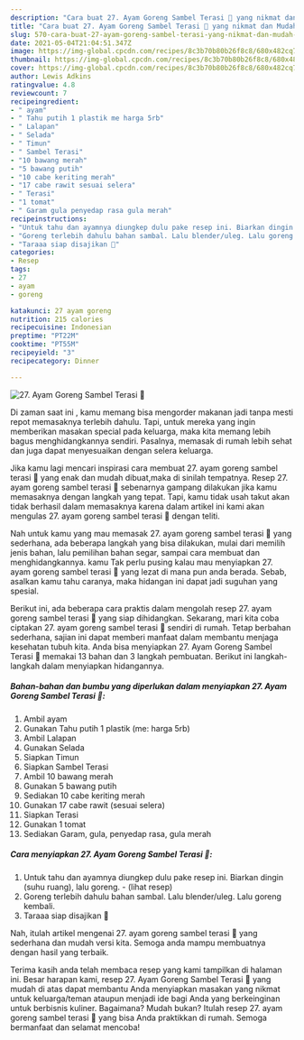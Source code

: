 ```yaml
---
description: "Cara buat 27. Ayam Goreng Sambel Terasi 🐔 yang nikmat dan Mudah Dibuat"
title: "Cara buat 27. Ayam Goreng Sambel Terasi 🐔 yang nikmat dan Mudah Dibuat"
slug: 570-cara-buat-27-ayam-goreng-sambel-terasi-yang-nikmat-dan-mudah-dibuat
date: 2021-05-04T21:04:51.347Z
image: https://img-global.cpcdn.com/recipes/8c3b70b80b26f8c8/680x482cq70/27-ayam-goreng-sambel-terasi-🐔-foto-resep-utama.jpg
thumbnail: https://img-global.cpcdn.com/recipes/8c3b70b80b26f8c8/680x482cq70/27-ayam-goreng-sambel-terasi-🐔-foto-resep-utama.jpg
cover: https://img-global.cpcdn.com/recipes/8c3b70b80b26f8c8/680x482cq70/27-ayam-goreng-sambel-terasi-🐔-foto-resep-utama.jpg
author: Lewis Adkins
ratingvalue: 4.8
reviewcount: 7
recipeingredient:
- " ayam"
- " Tahu putih 1 plastik me harga 5rb"
- " Lalapan"
- " Selada"
- " Timun"
- " Sambel Terasi"
- "10 bawang merah"
- "5 bawang putih"
- "10 cabe keriting merah"
- "17 cabe rawit sesuai selera"
- " Terasi"
- "1 tomat"
- " Garam gula penyedap rasa gula merah"
recipeinstructions:
- "Untuk tahu dan ayamnya diungkep dulu pake resep ini. Biarkan dingin (suhu ruang), lalu goreng.           (lihat resep)"
- "Goreng terlebih dahulu bahan sambal. Lalu blender/uleg. Lalu goreng kembali."
- "Taraaa siap disajikan 💃"
categories:
- Resep
tags:
- 27
- ayam
- goreng

katakunci: 27 ayam goreng 
nutrition: 215 calories
recipecuisine: Indonesian
preptime: "PT22M"
cooktime: "PT55M"
recipeyield: "3"
recipecategory: Dinner

---
```



![27. Ayam Goreng Sambel Terasi 🐔](https://img-global.cpcdn.com/recipes/8c3b70b80b26f8c8/680x482cq70/27-ayam-goreng-sambel-terasi-🐔-foto-resep-utama.jpg)

Di zaman  saat ini , kamu memang bisa mengorder makanan jadi tanpa mesti repot memasaknya terlebih dahulu. Tapi, untuk mereka yang ingin memberikan masakan special pada keluarga, maka kita memang lebih bagus menghidangkannya sendiri. Pasalnya, memasak di rumah lebih sehat dan juga dapat menyesuaikan dengan selera keluarga.

Jika kamu lagi mencari inspirasi cara membuat 27. ayam goreng sambel terasi 🐔 yang enak dan mudah dibuat,maka di sinilah tempatnya. Resep 27. ayam goreng sambel terasi 🐔  sebenarnya gampang dilakukan jika kamu memasaknya dengan langkah yang tepat. Tapi, kamu tidak usah takut akan tidak berhasil dalam memasaknya 
karena dalam artikel ini kami akan mengulas 27. ayam goreng sambel terasi 🐔 dengan teliti.  



Nah untuk kamu yang mau memasak 27. ayam goreng sambel terasi 🐔 yang sederhana, ada beberapa langkah yang bisa dilakukan, mulai dari memilih jenis bahan, lalu pemilihan bahan segar, sampai cara membuat dan menghidangkannya. kamu Tak perlu pusing kalau mau menyiapkan 27. ayam goreng sambel terasi 🐔 yang lezat di mana pun anda berada. Sebab, asalkan kamu  tahu caranya, maka hidangan ini dapat jadi suguhan yang spesial.

Berikut ini, ada beberapa cara praktis  dalam mengolah resep 27. ayam goreng sambel terasi 🐔 yang siap dihidangkan. Sekarang, mari kita coba ciptakan 27. ayam goreng sambel terasi 🐔 sendiri di rumah. Tetap berbahan sederhana, sajian ini dapat memberi manfaat dalam membantu menjaga kesehatan tubuh kita. Anda bisa menyiapkan 27. Ayam Goreng Sambel Terasi 🐔 memakai 13 bahan dan 3 langkah pembuatan. Berikut ini langkah-langkah dalam menyiapkan hidangannya.

<!--inarticleads1-->

##### Bahan-bahan dan bumbu yang diperlukan dalam menyiapkan 27. Ayam Goreng Sambel Terasi 🐔:

1. Ambil  ayam
1. Gunakan  Tahu putih 1 plastik (me: harga 5rb)
1. Ambil  Lalapan
1. Gunakan  Selada
1. Siapkan  Timun
1. Siapkan  Sambel Terasi
1. Ambil 10 bawang merah
1. Gunakan 5 bawang putih
1. Sediakan 10 cabe keriting merah
1. Gunakan 17 cabe rawit (sesuai selera)
1. Siapkan  Terasi
1. Gunakan 1 tomat
1. Sediakan  Garam, gula, penyedap rasa, gula merah




<!--inarticleads2-->

##### Cara menyiapkan 27. Ayam Goreng Sambel Terasi 🐔:

1. Untuk tahu dan ayamnya diungkep dulu pake resep ini. Biarkan dingin (suhu ruang), lalu goreng. -           (lihat resep)
1. Goreng terlebih dahulu bahan sambal. Lalu blender/uleg. Lalu goreng kembali.
1. Taraaa siap disajikan 💃




Nah, itulah artikel mengenai  27. ayam goreng sambel terasi 🐔  yang sederhana dan mudah versi kita. Semoga anda mampu membuatnya dengan hasil yang terbaik. 

Terima kasih anda telah membaca resep yang kami tampilkan di halaman ini. Besar harapan kami, resep  27. Ayam Goreng Sambel Terasi 🐔 yang mudah di atas dapat membantu Anda menyiapkan masakan yang nikmat untuk keluarga/teman ataupun menjadi ide bagi Anda yang berkeinginan untuk berbisnis kuliner. Bagaimana? Mudah bukan? Itulah resep 27. ayam goreng sambel terasi 🐔 yang bisa Anda praktikkan di rumah. Semoga bermanfaat dan selamat mencoba!

